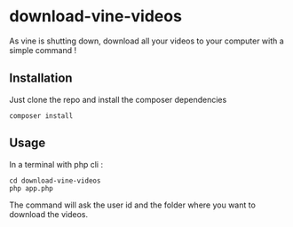 # download-vine-videos

As vine is shutting down, download all your videos to your computer with a simple command !

## Installation

Just clone the repo and install the composer dependencies

    composer install
    
## Usage

In a terminal with php cli :

    cd download-vine-videos
    php app.php
    
The command will ask the user id and the folder where you want to download the videos.
